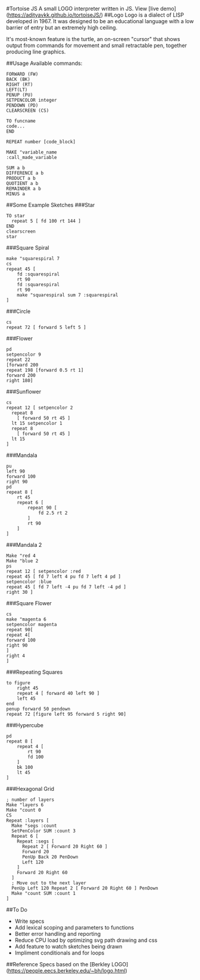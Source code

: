 #Tortoise JS
A small LOGO interpreter written in JS.
View [live demo] (https://adityavkk.github.io/tortoiseJS/)
##Logo
Logo is a dialect of LISP developed in 1967. It was designed to be an
educational language with a low barrier of entry but an extremely high
ceiling. 

It's most-known feature is the turtle, an on-screen "cursor" that shows output from commands for movement and small retractable pen, together producing line graphics.
<!-- ![About_Logo](http://i.imgur.com/5hF3eXg.gif) -->
<!-- ![TortoiseJS](http://i.imgur.com/Mh8LzDi.png) -->
##Usage
Available commands:
```
FORWARD (FW)
BACK (BK)
RIGHT (RT)
LEFT(LT)
PENUP (PU)
SETPENCOLOR integer
PENDOWN (PD)
CLEARSCREEN (CS)

TO funcname
code...
END

REPEAT number [code_block]

MAKE "variable_name
:call_made_variable

SUM a b
DIFFERENCE a b
PRODUCT a b
QUOTIENT a b
REMAINDER a b
MINUS a
```

##Some Example Sketches
###Star
```
TO star
  repeat 5 [ fd 100 rt 144 ]
END
clearscreen
star
```
###Square Spiral
```
make "squarespiral 7
cs
repeat 45 [
    fd :squarespiral
    rt 90
    fd :squarespiral
    rt 90
    make "squarespiral sum 7 :squarespiral
]
```

###Circle
```
cs
repeat 72 [ forward 5 left 5 ]
```
###Flower
```
pd
setpencolor 9
repeat 22
[forward 200
repeat 198 [forward 0.5 rt 1]
forward 200
right 180]
```

###Sunflower
```
cs
repeat 12 [ setpencolor 2 
  repeat 8 
    [ forward 50 rt 45 ] 
  lt 15 setpencolor 1 
  repeat 8 
    [ forward 50 rt 45 ] 
  lt 15 
]
```

###Mandala
```
pu
left 90
forward 100
right 90
pd
repeat 8 [
    rt 45 
    repeat 6 [
        repeat 90 [
            fd 2.5 rt 2
        ]
        rt 90
    ]
]
```

###Mandala 2
```
Make "red 4
Make "blue 2
ps
repeat 12 [ setpencolor :red
repeat 45 [ fd 7 left 4 pu fd 7 left 4 pd ]
setpencolor :blue
repeat 45 [ fd 7 left -4 pu fd 7 left -4 pd ]
right 30 ]
```

###Square Flower
```
cs
make "magenta 6
setpencolor magenta
repeat 90[
repeat 4[
forward 100
right 90
]
right 4
]
```
###Repeating Squares
```
to figure
	right 45
	repeat 4 [ forward 40 left 90 ]
	left 45
end
penup forward 50 pendown
repeat 72 [figure left 95 forward 5 right 90]
```

###Hypercube
```
pd
repeat 8 [
    repeat 4 [
        rt 90 
        fd 100
    ] 
    bk 100 
    lt 45
]
```
###Hexagonal Grid
```
; number of layers
Make "layers 6
Make "count 0
CS
Repeat :layers [
  Make "segs :count
  SetPenColor SUM :count 3
  Repeat 6 [
    Repeat :segs [
      Repeat 2 [ Forward 20 Right 60 ]
      Forward 20
      PenUp Back 20 PenDown
      Left 120
    ]
    Forward 20 Right 60
  ]
  ; Move out to the next layer
  PenUp Left 120 Repeat 2 [ Forward 20 Right 60 ] PenDown
  Make "count SUM :count 1
]
```
##To Do
- Write specs
- Add lexical scoping and parameters to functions
- Better error handling and reporting
- Reduce CPU load by optimizing svg path drawing and css 
- Add feature to watch sketches being drawn
- Impliment conditionals and for loops

##Reference
Specs based on the [Berkley LOGO] (https://people.eecs.berkeley.edu/~bh/logo.html)
